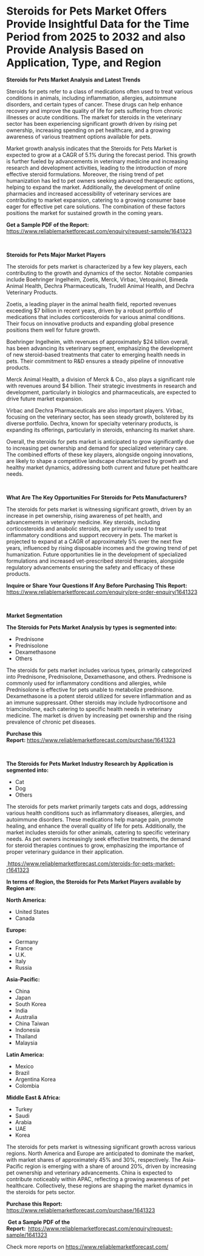 <p><h1>Steroids for Pets Market Offers Provide Insightful Data for the Time Period from 2025 to 2032 and also Provide Analysis Based on Application, Type, and Region</h1></p><p><strong>Steroids for Pets Market Analysis and Latest Trends</strong></p>
<p><p>Steroids for pets refer to a class of medications often used to treat various conditions in animals, including inflammation, allergies, autoimmune disorders, and certain types of cancer. These drugs can help enhance recovery and improve the quality of life for pets suffering from chronic illnesses or acute conditions. The market for steroids in the veterinary sector has been experiencing significant growth driven by rising pet ownership, increasing spending on pet healthcare, and a growing awareness of various treatment options available for pets.</p><p>Market growth analysis indicates that the Steroids for Pets Market is expected to grow at a CAGR of 5.1% during the forecast period. This growth is further fueled by advancements in veterinary medicine and increasing research and development activities, leading to the introduction of more effective steroid formulations. Moreover, the rising trend of pet humanization has led to pet owners seeking advanced therapeutic options, helping to expand the market. Additionally, the development of online pharmacies and increased accessibility of veterinary services are contributing to market expansion, catering to a growing consumer base eager for effective pet care solutions. The combination of these factors positions the market for sustained growth in the coming years.</p></p>
<p><strong>Get a Sample PDF of the Report:&nbsp;</strong> <a href="https://www.reliablemarketforecast.com/enquiry/request-sample/1641323?utm_campaign=3357&utm_medium=2&utm_source=Github&utm_content=ia&utm_term=08032025&utm_id=steroids-for-pets">https://www.reliablemarketforecast.com/enquiry/request-sample/1641323</a></p>
<p>&nbsp;</p>
<p><strong>Steroids for Pets Major Market Players</strong></p>
<p><p>The steroids for pets market is characterized by a few key players, each contributing to the growth and dynamics of the sector. Notable companies include Boehringer Ingelheim, Zoetis, Merck, Virbac, Vetoquinol, Bimeda Animal Health, Dechra Pharmaceuticals, Trudell Animal Health, and Dechra Veterinary Products.</p><p>Zoetis, a leading player in the animal health field, reported revenues exceeding $7 billion in recent years, driven by a robust portfolio of medications that includes corticosteroids for various animal conditions. Their focus on innovative products and expanding global presence positions them well for future growth.</p><p>Boehringer Ingelheim, with revenues of approximately $24 billion overall, has been advancing its veterinary segment, emphasizing the development of new steroid-based treatments that cater to emerging health needs in pets. Their commitment to R&D ensures a steady pipeline of innovative products.</p><p>Merck Animal Health, a division of Merck & Co., also plays a significant role with revenues around $4 billion. Their strategic investments in research and development, particularly in biologics and pharmaceuticals, are expected to drive future market expansion.</p><p>Virbac and Dechra Pharmaceuticals are also important players. Virbac, focusing on the veterinary sector, has seen steady growth, bolstered by its diverse portfolio. Dechra, known for specialty veterinary products, is expanding its offerings, particularly in steroids, enhancing its market share.</p><p>Overall, the steroids for pets market is anticipated to grow significantly due to increasing pet ownership and demand for specialized veterinary care. The combined efforts of these key players, alongside ongoing innovations, are likely to shape a competitive landscape characterized by growth and healthy market dynamics, addressing both current and future pet healthcare needs.</p></p>
<p>&nbsp;</p>
<p><strong>What Are The Key Opportunities For Steroids for Pets Manufacturers?</strong></p>
<p><p>The steroids for pets market is witnessing significant growth, driven by an increase in pet ownership, rising awareness of pet health, and advancements in veterinary medicine. Key steroids, including corticosteroids and anabolic steroids, are primarily used to treat inflammatory conditions and support recovery in pets. The market is projected to expand at a CAGR of approximately 5% over the next five years, influenced by rising disposable incomes and the growing trend of pet humanization. Future opportunities lie in the development of specialized formulations and increased vet-prescribed steroid therapies, alongside regulatory advancements ensuring the safety and efficacy of these products.</p></p>
<p><strong>Inquire or Share Your Questions If Any Before Purchasing This Report:</strong> <a href="https://www.reliablemarketforecast.com/enquiry/pre-order-enquiry/1641323?utm_campaign=3357&utm_medium=2&utm_source=Github&utm_content=ia&utm_term=08032025&utm_id=steroids-for-pets">https://www.reliablemarketforecast.com/enquiry/pre-order-enquiry/1641323</a></p>
<p>&nbsp;</p>
<p><strong>Market Segmentation</strong></p>
<p><strong>The Steroids for Pets Market Analysis by types is segmented into:</strong></p>
<p><ul><li>Prednisone</li><li>Prednisolone</li><li>Dexamethasone</li><li>Others</li></ul></p>
<p><p>The steroids for pets market includes various types, primarily categorized into Prednisone, Prednisolone, Dexamethasone, and others. Prednisone is commonly used for inflammatory conditions and allergies, while Prednisolone is effective for pets unable to metabolize prednisone. Dexamethasone is a potent steroid utilized for severe inflammation and as an immune suppressant. Other steroids may include hydrocortisone and triamcinolone, each catering to specific health needs in veterinary medicine. The market is driven by increasing pet ownership and the rising prevalence of chronic pet diseases.</p></p>
<p><strong>Purchase this Report:&nbsp;</strong><a href="https://www.reliablemarketforecast.com/purchase/1641323?utm_campaign=3357&utm_medium=2&utm_source=Github&utm_content=ia&utm_term=08032025&utm_id=steroids-for-pets">https://www.reliablemarketforecast.com/purchase/1641323</a></p>
<p>&nbsp;</p>
<p><strong>The Steroids for Pets Market Industry Research by Application is segmented into:</strong></p>
<p><ul><li>Cat</li><li>Dog</li><li>Others</li></ul></p>
<p><p>The steroids for pets market primarily targets cats and dogs, addressing various health conditions such as inflammatory diseases, allergies, and autoimmune disorders. These medications help manage pain, promote healing, and enhance the overall quality of life for pets. Additionally, the market includes steroids for other animals, catering to specific veterinary needs. As pet owners increasingly seek effective treatments, the demand for steroid therapies continues to grow, emphasizing the importance of proper veterinary guidance in their application.</p></p>
<p><a href="https://www.reliablemarketforecast.com/steroids-for-pets-market-r1641323?utm_campaign=3357&utm_medium=2&utm_source=Github&utm_content=ia&utm_term=08032025&utm_id=steroids-for-pets">&nbsp;https://www.reliablemarketforecast.com/steroids-for-pets-market-r1641323</a></p>
<p><strong>In terms of Region, the Steroids for Pets Market Players available by Region are:</strong></p>
<p>
    <p> <strong> North America: </strong>
        <ul>
            <li>United States</li>
            <li>Canada</li>
        </ul>
        </p> 
    <p> <strong> Europe: </strong>
        <ul>
            <li>Germany</li>
            <li>France</li>
            <li>U.K.</li>
            <li>Italy</li>
            <li>Russia</li>
        </ul>
        </p> 
    <p> <strong> Asia-Pacific: </strong>
        <ul>
            <li>China</li>
            <li>Japan</li>
            <li>South Korea</li>
            <li>India</li>
            <li>Australia</li>
            <li>China Taiwan</li>
            <li>Indonesia</li>
            <li>Thailand</li>
            <li>Malaysia</li>
        </ul>
        </p> 
    <p> <strong> Latin America: </strong>
        <ul>
            <li>Mexico</li>
            <li>Brazil</li>
            <li>Argentina Korea</li>
            <li>Colombia</li>
        </ul>
        </p> 
    <p> <strong> Middle East & Africa: </strong>
        <ul>
            <li>Turkey</li>
            <li>Saudi</li>
            <li>Arabia</li>
            <li>UAE</li>
            <li>Korea</li>
        </ul>
    </p>
    </p>
<p><p>The steroids for pets market is witnessing significant growth across various regions. North America and Europe are anticipated to dominate the market, with market shares of approximately 45% and 30%, respectively. The Asia-Pacific region is emerging with a share of around 20%, driven by increasing pet ownership and veterinary advancements. China is expected to contribute noticeably within APAC, reflecting a growing awareness of pet healthcare. Collectively, these regions are shaping the market dynamics in the steroids for pets sector.</p></p>
<p><strong>Purchase this Report: </strong><a href="https://www.reliablemarketforecast.com/purchase/1641323?utm_campaign=3357&utm_medium=2&utm_source=Github&utm_content=ia&utm_term=08032025&utm_id=steroids-for-pets">https://www.reliablemarketforecast.com/purchase/1641323</a></p>
<p>&nbsp;<strong>Get a Sample PDF of the Report:&nbsp;&nbsp;</strong><a href="https://www.reliablemarketforecast.com/enquiry/request-sample/1641323?utm_campaign=3357&utm_medium=2&utm_source=Github&utm_content=ia&utm_term=08032025&utm_id=steroids-for-pets">https://www.reliablemarketforecast.com/enquiry/request-sample/1641323</a></p>
<p><strong></strong></p>
<p>Check more reports on <a href="https://www.reliablemarketforecast.com/?utm_campaign=3357&utm_medium=2&utm_source=Github&utm_content=ia&utm_term=08032025&utm_id=steroids-for-pets">https://www.reliablemarketforecast.com/</a></p>